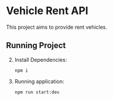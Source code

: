 # Vehicle Rent API

This project aims to provide rent vehicles.

## Running Project

2. Install Dependencies:
     ```shell
     npm i
     ```

3. Running application:
     ```shell
     npm run start:dev
     ```